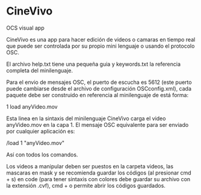 # CineVivo 
OCS visual app

CineVivo es una app para hacer edición de videos o camaras en tiempo real que puede ser controlada por su propio mini lenguaje o usando el protocolo OSC.

El archivo help.txt tiene una pequeña guia y keywords.txt la referencia completa del minilenguaje.

Para el envio de mensajes OSC, el puerto de escucha es 5612 (este puerto puede cambiarse desde el archivo de configuración OSCconfig.xml), cada paquete debe ser construido en referencia al minilenguaje de está forma:

1 load anyVideo.mov

Esta linea en la sintaxis del minilenguaje CineVivo carga el video anyVideo.mov en la capa 1. El mensaje OSC equivalente para ser enviado por cualquier aplicación es:

/load 1 "anyVideo.mov"

Así con todos los comandos.

Los videos a manipular deben ser puestos en la carpeta videos, las mascaras en mask y se recomienda guardar los códigos (al presionar cmd + s) en code (para tener sintaxis con colores debe guardar su archivo con la extensión .cvf), cmd + o permite abrir los códigos guardados.
